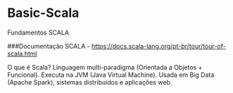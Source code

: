 # Basic-Scala
Fundamentos SCALA

###Documentação SCALA - https://docs.scala-lang.org/pt-br/tour/tour-of-scala.html

O que é Scala?
Linguagem multi-paradigma (Orientada a Objetos + Funcional).
Executa na JVM (Java Virtual Machine).
Usada em Big Data (Apache Spark), sistemas distribuídos e aplicações web.


